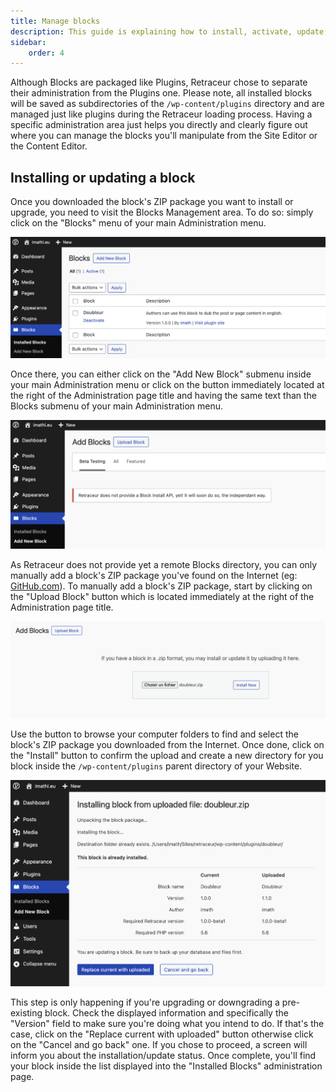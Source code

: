 ```yaml
---
title: Manage blocks
description: This guide is explaining how to install, activate, update, deactivate and delete Retraceur Blocks.
sidebar:
    order: 4
---
```


Although Blocks are packaged like Plugins, Retraceur chose to separate their administration from the Plugins one. Please note, all installed blocks will be saved as subdirectories of the `/wp-content/plugins` directory and are managed just like plugins during the Retraceur loading process. Having a specific administration area just helps you directly and clearly figure out where you can manage the blocks you'll manipulate from the Site Editor or the Content Editor.

## Installing or updating a block

Once you downloaded the block's ZIP package you want to install or upgrade, you need to visit the Blocks Management area. To do so: simply click on the "Blocks" menu of your main Administration menu.

![Blocks Management](../../../assets/images/manage-blocks-us-001.png)

Once there, you can either click on the "Add New Block" submenu inside your main Administration menu or click on the button immediately located at the right of the Administration page title and having the same text than the Blocks submenu of your main Administration menu.

![Add New Blocks](../../../assets/images/manage-blocks-us-002.png)

As Retraceur does not provide yet a remote Blocks directory, you can only manually add a block's ZIP package you've found on the Internet (eg: [GitHub.com](https://github.com/topics/retraceur-block)). To manually add a block's ZIP package, start by clicking on the "Upload Block" button which is located immediately at the right of the Administration page title.

![Upload a Block](../../../assets/images/manage-blocks-us-003.png)

Use the button to browse your computer folders to find and select the block's ZIP package you downloaded from the Internet. Once done, click on the "Install" button to confirm the upload and create a new directory for you block inside the `/wp-content/plugins` parent directory of your Website.

![Update the Block](../../../assets/images/manage-blocks-us-004.png)

This step is only happening if you're upgrading or downgrading a pre-existing block. Check the displayed information and specifically the "Version" field to make sure you're doing what you intend to do. If that's the case, click on the "Replace current with uploaded" button otherwise click on the "Cancel and go back" one. If you chose to proceed, a screen will inform you about the installation/update status. Once complete, you'll find your block inside the list displayed into the "Installed Blocks" administration page.